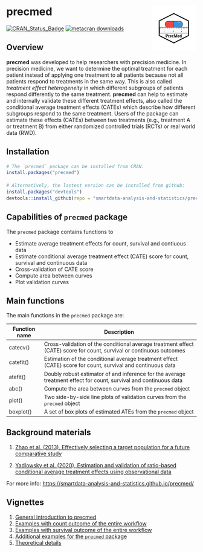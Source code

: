 
# precmed <img src="man/figures/logo.png" align="right" height="120"/>

<!-- badges: start -->

[![CRAN_Status_Badge](https://www.r-pkg.org/badges/version/precmed)](https://cran.r-project.org/package=precmed)
[![metacran
downloads](https://cranlogs.r-pkg.org/badges/last-month/precmed)](https://cran.r-project.org/package=precmed)
<!-- badges: end -->

## Overview

**precmed** was developed to help researchers with precision medicine.
In precision medicine, we want to determine the optimal treatment for
each patient instead of applying one treatment to all patients because
not all patients respond to treatments in the same way. This is also
called *treatment effect heterogeneity* in which different subgroups of
patients respond differently to the same treatment. **precmed** can help
to estimate and internally validate these different treatment effects,
also called the conditional average treatment effects (CATEs) which
describe how different subgroups respond to the same treatment. Users of
the package can estimate these effects (CATEs) between two treatments
(e.g., treatment A or treatment B) from either randomized controlled
trials (RCTs) or real world data (RWD).

## Installation

``` r
# The `precmed` package can be installed from CRAN:
install.packages("precmed")

# Alternatively, the lastest version can be installed from github:
install.packages("devtools")
devtools::install_github(repo = "smartdata-analysis-and-statistics/precmed")
```

## Capabilities of `precmed` package

The `precmed` package contains functions to

-   Estimate average treatment effects for count, survival and contiuous
    data
-   Estimate conditional average treatment effect (CATE) score for
    count, survival and continuous data
-   Cross-validation of CATE score
-   Compute area between curves
-   Plot validation curves

## Main functions

The main functions in the `precmed` package are:

| Function name | Description                                                                                                          |
|---------------|----------------------------------------------------------------------------------------------------------------------|
| catecv()      | Cross-validation of the conditional average treatment effect (CATE) score for count, survival or continuous outcomes |
| catefit()     | Estimation of the conditional average treatment effect (CATE) score for count, survival and continuous data          |
| atefit()      | Doubly robust estimator of and inference for the average treatment effect for count, survival and continuous data    |
| abc()         | Compute the area between curves from the `precmed` object                                                            |
| plot()        | Two side-by-side line plots of validation curves from the `precmed` object                                           |
| boxplot()     | A set of box plots of estimated ATEs from the `precmed` object                                                       |

## Background materials

1.  [Zhao et al. (2013), Effectively selecting a target population for a
    future comparative
    study](https://doi.org/10.1080/01621459.2013.770705)

2.  [Yadlowsky et al. (2020), Estimation and validation of ratio-based
    conditional average treatment effects using observational
    data](https://doi.org/10.1080/01621459.2020.1772080)

For more info:
<https://smartdata-analysis-and-statistics.github.io/precmed/>

## Vignettes

1.  [General introduction to
    precmed](https://smartdata-analysis-and-statistics.github.io/precmed/articles/precmed.html)  
2.  [Examples with count outcome of the entire
    workflow](https://smartdata-analysis-and-statistics.github.io/precmed/articles/Count-examples.html)  
3.  [Examples with survival outcome of the entire
    workflow](https://smartdata-analysis-and-statistics.github.io/precmed/articles/Survival-examples.html)  
4.  [Additional examples for the `precmed`
    package](https://smartdata-analysis-and-statistics.github.io/precmed/articles/Additional-examples.html)  
5.  [Theoretical
    details](https://smartdata-analysis-and-statistics.github.io/precmed/articles/Theoretical-details.html)
